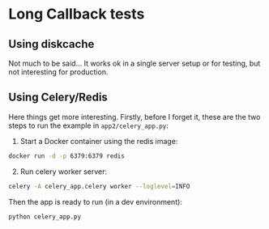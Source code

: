 # Long Callback tests

## Using diskcache

Not much to be said... It works ok in a single server setup or for testing, but not interesting for production.

## Using Celery/Redis

Here things get more interesting. Firstly, before I forget it, these are the two steps to run the example in `app2/celery_app.py`:

1. Start a Docker container using the redis image:

```sh
docker run -d -p 6379:6379 redis
```

2. Run celery worker server:

```sh
celery -A celery_app.celery worker --loglevel=INFO
```

Then the app is ready to run (in a dev environment):

```sh
python celery_app.py
```